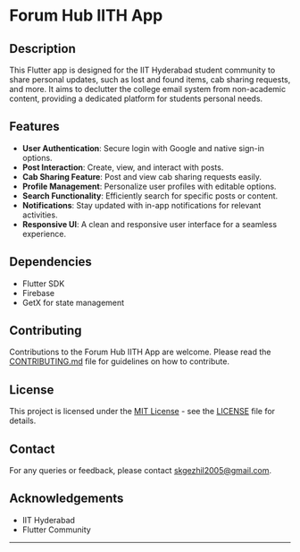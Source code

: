 
# Forum Hub IITH App

## Description
This Flutter app is designed for the IIT Hyderabad student community to share personal updates, such as lost and found items, cab sharing requests, and more. It aims to declutter the college email system from non-academic content, providing a dedicated platform for students personal needs.

## Features
- **User Authentication**: Secure login with Google and native sign-in options.
- **Post Interaction**: Create, view, and interact with posts.
- **Cab Sharing Feature**: Post and view cab sharing requests easily.
- **Profile Management**: Personalize user profiles with editable options.
- **Search Functionality**: Efficiently search for specific posts or content.
- **Notifications**: Stay updated with in-app notifications for relevant activities.
- **Responsive UI**: A clean and responsive user interface for a seamless experience.


## Dependencies
- Flutter SDK
- Firebase
- GetX for state management

## Contributing
Contributions to the Forum Hub IITH App are welcome. Please read the [CONTRIBUTING.md](/CONTRIBUTING.md) file for guidelines on how to contribute.

## License
This project is licensed under the [MIT License](/LICENSE) - see the [LICENSE](/LICENSE) file for details.

## Contact
For any queries or feedback, please contact skgezhil2005@gmail.com.

## Acknowledgements
- IIT Hyderabad
- Flutter Community

---

